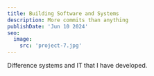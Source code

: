 ```yaml
---
title: Building Software and Systems
description: More commits than anything
publishDate: 'Jun 10 2024'
seo:
  image:
    src: 'project-7.jpg'
---
```


Difference systems and IT that I have developed.